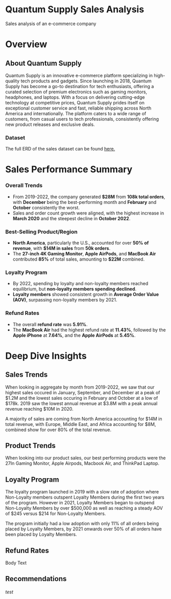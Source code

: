 # Quantum Supply Sales Analysis
Sales analysis of an e-commerce company

# Overview
## About Quantum Supply
Quantum Supply is an innovative e-commerce platform specializing in high-quality tech products and gadgets. Since launching in 2018, Quantum Supply has become a go-to destination for tech enthusiasts, offering a curated selection of premium electronics such as gaming monitors, headphones, and laptops. With a focus on delivering cutting-edge technology at competitive prices, Quantum Supply prides itself on exceptional customer service and fast, reliable shipping across North America and internationally. The platform caters to a wide range of customers, from casual users to tech professionals, consistently offering new product releases and exclusive deals. 

### Dataset
The full ERD of the sales dataset can be found [here.](https://github.com/user-attachments/assets/5f9ee2a7-9383-4618-80ba-45ff34bc1bb1)


# Sales Performance Summary

### Overall Trends
- From 2019-2022, the company generated **$28M** from **108k total orders**, with **December** being the best-performing month and **February** and **October** consistently the worst.
- Sales and order count growth were aligned, with the highest increase in **March 2020** and the steepest decline in **October 2022**.

### Best-Selling Product/Region
- **North America**, particularly the U.S., accounted for over **50% of revenue**, with **$14M in sales** from **50k orders**.
- The **27-inch 4K Gaming Monitor**, **Apple AirPods**, and **MacBook Air** contributed **85%** of total sales, amounting to **$22M** combined.

### Loyalty Program
- By 2022, spending by loyalty and non-loyalty members reached equilibrium, but **non-loyalty members spending declined**.
- **Loyalty members** showed consistent growth in **Average Order Value (AOV)**, surpassing non-loyalty members by 2021.

### Refund Rates
- The overall **refund rate** was **5.91%**.
- The **MacBook Air** had the highest refund rate at **11.43%**, followed by the **Apple iPhone** at **7.64%**, and the **Apple AirPods** at **5.45%**.

# Deep Dive Insights

## Sales Trends
When looking in aggregate by month from 2019-2022, we saw that our highest sales occured in January, September, and December at a peak of $1.2M and the lowest sales occuring in February and October at a low of $178k. 2019 saw the lowest annual revenue at $3.8M with a peak annual revenue reaching $10M in 2020.

A majority of sales are coming from North America accounting for $14M in total revenue, with Europe, Middle East, and Africa accounting for $8M, combined show for over 80% of the total revenue.

## Product Trends
When looking into our product sales, our best performing products were the 27In Gaming Monitor, Apple Airpods, Macbook Air, and ThinkPad Laptop. 

## Loyalty Program
The loyalty program launched in 2019 with a slow rate of adoption where Non-Loyalty members outspent Loyalty Members during the first two years of the program. However in 2021, Loyalty Members began to outspend Non-Loyalty Members by over $500,000 as well as reaching a steady AOV of $245 versus $214 for Non-Loyalty Members.

The program initially had a low adoption with only 11% of all orders being placed by Loyalty Members, by 2021 onwards over 50% of all orders have been placed by Loyalty Members.

## Refund Rates
Body Text

## Recommendations
######  test

